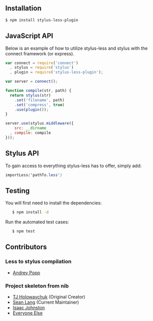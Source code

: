 ## Installation

```bash
$ npm install stylus-less-plugin
```

## JavaScript API

 Below is an example of how to utilize stylus-less and stylus with the connect framework (or express).

```javascript
var connect = require('connect')
  , stylus = require('stylus')
  , plugin = require('stylus-less-plugin');

var server = connect();

function compile(str, path) {
  return stylus(str)
	.set('filename', path)
	.set('compress', true)
	.use(plugin());
}

server.use(stylus.middleware({
	src: __dirname
  , compile: compile
}));
```

## Stylus API

  To gain access to everything stylus-less has to offer, simply add:

  ```css
  importLess('pathTo.less')
  ```

## Testing

 You will first need to install the dependencies:

 ```bash
    $ npm install -d
 ```

 Run the automated test cases:

 ```bash
    $ npm test
 ```

## Contributors

### Less to stylus compilation
  - [Andrey Popp](https://github.com/andreypopp/less2stylus)

### Project skeleton from nib
  - [TJ Holowaychuk](https://github.com/tj) (Original Creator)
  - [Sean Lang](https://github.com/slang800) (Current Maintainer)
  - [Isaac Johnston](https://github.com/superstructor)
  - [Everyone Else](https://github.com/tj/nib/contributors)
